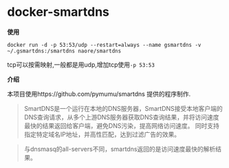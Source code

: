 # docker-smartdns
**使用**
```
docker run -d -p 53:53/udp --restart=always --name gsmartdns -v ~/.gsmartdns:/smartdns naore/smartdns
```

tcp可以按需映射,一般都是用udp,增加tcp使用`-p 53:53`

**介绍**

本项目使用https://github.com/pymumu/smartdns 提供的程序制作.

>SmartDNS是一个运行在本地的DNS服务器，SmartDNS接受本地客户端的DNS查询请求，从多个上游DNS服务器获取DNS查询结果，并将访问速度最快的结果返回给客户端，避免DNS污染，提高网络访问速度。 同时支持指定特定域名IP地址，并高性匹配，达到过滤广告的效果。

>与dnsmasq的all-servers不同，smartdns返回的是访问速度最快的解析结果。
